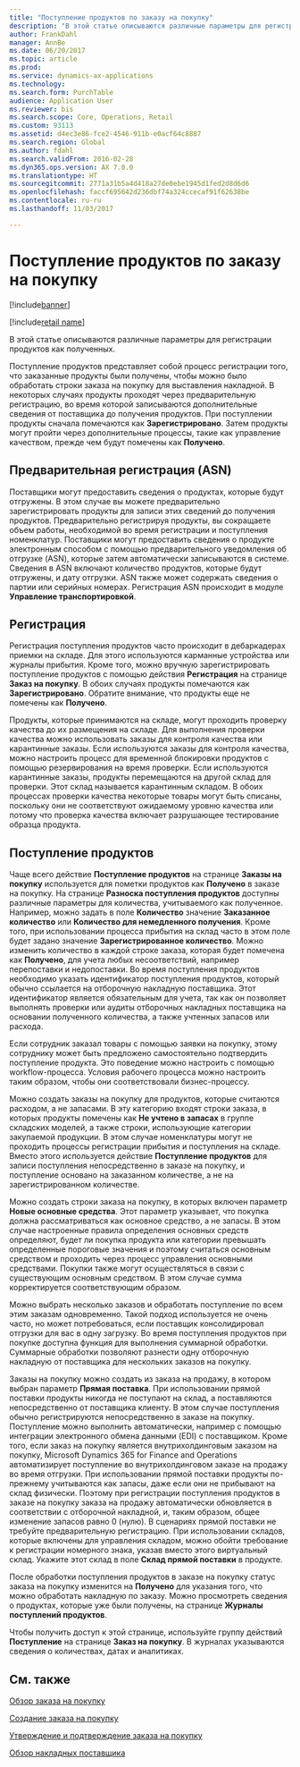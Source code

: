 ```yaml
---
title: "Поступление продуктов по заказу на покупку"
description: "В этой статье описываются различные параметры для регистрации продуктов как полученных."
author: FrankDahl
manager: AnnBe
ms.date: 06/20/2017
ms.topic: article
ms.prod: 
ms.service: dynamics-ax-applications
ms.technology: 
ms.search.form: PurchTable
audience: Application User
ms.reviewer: bis
ms.search.scope: Core, Operations, Retail
ms.custom: 93113
ms.assetid: d4ec3e86-fce2-4546-911b-e0acf64c8887
ms.search.region: Global
ms.author: fdahl
ms.search.validFrom: 2016-02-28
ms.dyn365.ops.version: AX 7.0.0
ms.translationtype: HT
ms.sourcegitcommit: 2771a31b5a4d418a27de0ebe1945d1fed2d8d6d6
ms.openlocfilehash: faccf695642d236dbf74a324ccecaf91f62638be
ms.contentlocale: ru-ru
ms.lasthandoff: 11/03/2017

---
```


# <a name="product-receipt-against-purchase-orders"></a>Поступление продуктов по заказу на покупку

[!include[banner](../includes/banner.md)]

[!include[retail name](../includes/retail-name.md)]


В этой статье описываются различные параметры для регистрации продуктов как полученных.

Поступление продуктов представляет собой процесс регистрации того, что заказанные продукты были получены, чтобы можно было обработать строки заказа на покупку для выставления накладной. В некоторых случаях продукты проходят через предварительную регистрацию, во время которой записываются дополнительные сведения от поставщика до получения продуктов. При поступлении продукты сначала помечаются как **Зарегистрировано**. Затем продукты могут пройти через дополнительные процессы, такие как управление качеством, прежде чем будут помечены как **Получено**.

## <a name="preregistration-asn"></a>Предварительная регистрация (ASN)
Поставщики могут предоставить сведения о продуктах, которые будут отгружены. В этом случае вы можете предварительно зарегистрировать продукты для записи этих сведений до получения продуктов. Предварительно регистрируя продукты, вы сокращаете объем работы, необходимой во время регистрации и поступления номенклатур. Поставщики могут предоставить сведения о продукте электронным способом с помощью предварительного уведомления об отгрузке (ASN), которые затем автоматически записываются в системе. Сведения в ASN включают количество продуктов, которые будут отгружены, и дату отгрузки. ASN также может содержать сведения о партии или серийных номерах. Регистрация ASN происходит в модуле **Управление транспортировкой**.

## <a name="registration"></a>Регистрация
Регистрация поступления продуктов часто происходит в дебаркадерах приемки на складе. Для этого используются карманные устройства или журналы прибытия. Кроме того, можно вручную зарегистрировать поступление продуктов с помощью действия **Регистрация** на странице **Заказ на покупку**. В обоих случаях продукты помечаются как **Зарегистрировано**. Обратите внимание, что продукты еще не помечены как **Получено**.  

Продукты, которые принимаются на складе, могут проходить проверку качества до их размещения на складе. Для выполнения проверки качества можно использовать заказы для контроля качества или карантинные заказы. Если используются заказы для контроля качества, можно настроить процесс для временной блокировки продуктов с помощью резервирования на время проверки. Если используются карантинные заказы, продукты перемещаются на другой склад для проверки. Этот склад называется карантинным складом. В обоих процессах проверки качества некоторые товары могут быть списаны, поскольку они не соответствуют ожидаемому уровню качества или потому что проверка качества включает разрушающее тестирование образца продукта.

## <a name="product-receipt"></a>Поступление продуктов
Чаще всего действие **Поступление продуктов** на странице **Заказы на покупку** используется для пометки продуктов как **Получено** в заказе на покупку. На странице **Разноска поступления продуктов** доступны различные параметры для количества, учитываемого как полученное. Например, можно задать в поле **Количество** значение **Заказанное количество** или **Количество для немедленного получения**. Кроме того, при использовании процесса прибытия на склад часто в этом поле будет задано значение **Зарегистрированное количество**. Можно изменить количество в каждой строке заказа, которая будет помечена как **Получено**, для учета любых несоответствий, например перепоставки и недопоставки. Во время поступления продуктов необходимо указать идентификатор поступления продуктов, который обычно ссылается на отборочную накладную поставщика. Этот идентификатор является обязательным для учета, так как он позволяет выполнять проверки или аудиты отборочных накладных поставщика на основании полученного количества, а также учтенных запасов или расхода.  

Если сотрудник заказал товары с помощью заявки на покупку, этому сотруднику может быть предложено самостоятельно подтвердить поступление продукта. Это поведение можно настроить с помощью workflow-процесса. Условия рабочего процесса можно настроить таким образом, чтобы они соответствовали бизнес-процессу.  

Можно создать заказы на покупку для продуктов, которые считаются расходом, а не запасами. В эту категорию входят строки заказа, в которых продукты помечены как **Не учтено в запасах** в группе складских моделей, а также строки, использующие категории закупаемой продукции. В этом случае номенклатуры могут не проходить процессы регистрации прибытия и поступления на складе. Вместо этого используется действие **Поступление продуктов** для записи поступления непосредственно в заказе на покупку, и поступление основано на заказанном количестве, а не на зарегистрированном количестве.  

Можно создать строки заказа на покупку, в которых включен параметр **Новые основные средства**. Этот параметр указывает, что покупка должна рассматриваться как основное средство, а не запасы. В этом случае настроенные правила определения основных средств определяют, будет ли покупка продукта или категории превышать определенные пороговые значения и поэтому считаться основным средством и проходить через процесс управления основными средствами. Покупки также могут осуществляться в связи с существующим основным средством. В этом случае сумма корректируется соответствующим образом.  

Можно выбрать несколько заказов и обработать поступление по всем этим заказам одновременно. Такой подход используется не очень часто, но может потребоваться, если поставщик консолидировал отгрузки для вас в одну загрузку. Во время поступления продуктов при покупке доступна функция для выполнения суммарной обработки. Суммарные обработки позволяют разнести одну отборочную накладную от поставщика для нескольких заказов на покупку.  

Заказы на покупку можно создать из заказа на продажу, в котором выбран параметр **Прямая поставка**. При использовании прямой поставки продукты никогда не поступают на склад, а поставляются непосредственно от поставщика клиенту. В этом случае поступления обычно регистрируются непосредственно в заказе на покупку. Поступление можно выполнить автоматически, например с помощью интеграции электронного обмена данными (EDI) с поставщиком. Кроме того, если заказ на покупку является внутрихолдинговым заказом на покупку, Microsoft Dynamics 365 for Finance and Operations автоматизирует поступление во внутрихолдинговом заказе на продажу во время отгрузки. При использовании прямой поставки продукты по-прежнему учитываются как запасы, даже если они не прибывают на склад физически. Поэтому при регистрации поступления продуктов в заказе на покупку заказа на продажу автоматически обновляется в соответствии с отборочной накладной, и, таким образом, общее изменение запасов равно 0 (нулю). В сценариях прямой поставки не требуйте предварительную регистрацию. При использовании складов, которые включены для управления складом, можно обойти требование к регистрации номерного знака, указав вместо этого виртуальный склад. Укажите этот склад в поле **Склад прямой поставки** в продукте. 

После обработки поступления продуктов в заказе на покупку статус заказа на покупку изменится на **Получено** для указания того, что можно обработать накладную по заказу. Можно просмотреть сведения о продуктах, которые уже были получены, на странице **Журналы поступлений продуктов**.  

Чтобы получить доступ к этой странице, используйте группу действий **Поступление** на странице **Заказ на покупку**. В журналах указываются сведения о количествах, датах и аналитиках.

<a name="see-also"></a>См. также
--------

[Обзор заказа на покупку](purchase-order-overview.md)

[Создание заказа на покупку](purchase-order-creation.md)

[Утверждение и подтверждение заказа на покупку](purchase-order-approval-confirmation.md)

[Обзор накладных поставщика](../../financials/accounts-payable/vendor-invoices-overview.md)




